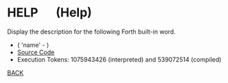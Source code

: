 # HELP &emsp; (Help)
Display the description for the following Forth built-in word.
* ( 'name' - )
* [Source Code](../words/amc_ext/Help.cs)
* Execution Tokens: 1075943426 (interpreted) and 539072514 (compiled)


[BACK](builtins.md#Help)
